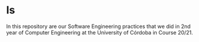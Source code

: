 # Is
In this repository are our Software Engineering practices that we did in 2nd year of Computer Engineering at the University of Córdoba in Course 20/21.

